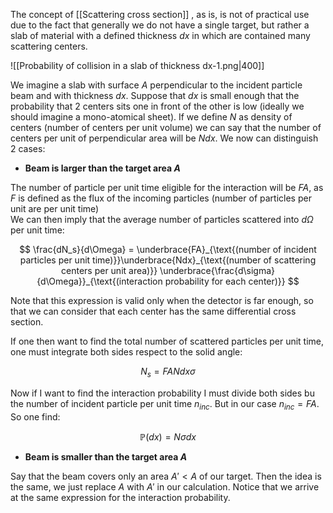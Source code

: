 The concept of [[Scattering cross section]] , as is, is not of practical use due to the fact that generally we do not have a single target, but rather a slab of material with a defined thickness $dx$ in which are contained many scattering centers.

![[Probability of collision in a slab of thickness dx-1.png|400]]

We imagine a slab with surface $A$ perpendicular to the incident particle beam and with thickness $dx$.
Suppose that $dx$ is small enough that the probability that 2 centers sits one in front of the other is low (ideally we should imagine a mono-atomical sheet). 
If we define $N$ as density of centers (number of centers per unit volume) we can say that the number of centers per unit of perpendicular area will be $N dx$.
We now can distinguish 2 cases:

- **Beam is larger than the target area $A$**

The number of particle per unit time eligible for the interaction will be $FA$, as $F$ is defined as the flux of the incoming particles (number of particles per unit are per unit time)  
We can then imply that the average number of particles scattered into $d\Omega$ per unit time:

$$ \frac{dN_s}{d\Omega} = \underbrace{FA}_{\text{(number of incident particles per unit time)}}\underbrace{Ndx}_{\text{(number of scattering centers per unit area)}} \underbrace{\frac{d\sigma}{d\Omega}}_{\text{(interaction probability for each center)}}   $$

Note that this expression is valid only when the detector is far enough, so that we can consider that each center has the same differential cross section.

If one then want to find the total number of scattered particles per unit time, one must integrate both sides respect to the solid angle:

$$ N_s = FANdx \sigma $$

Now if I want to find the interaction probability I must divide both sides bu the number of incident particle per unit time $n_{inc}$. But in our case $n_{inc}=FA$. So one find:

$$ \mathbb{P}(dx) = N\sigma dx $$

- **Beam is smaller than the target area $A$**

Say that the beam covers only an area $A'<A$ of our target. Then the idea is the same, we just replace $A$ with $A'$ in our calculation.
Notice that we arrive at the same expression for the interaction probability.
